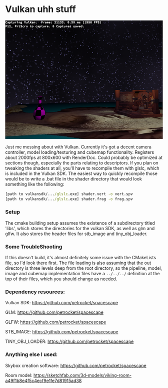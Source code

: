 # Vulkan uhh stuff

![app screenshot](capture.png)

Just me messing about with Vulkan. Currently it's got a decent camera controller, model loading/texturing and cubemap functionality.
Registers about 2000fps at 800x600 with RenderDoc. Could probably be optimized at sections though, especially the parts relating to descriptors.
If you plan on tweaking the shaders at all, you'll have to recompile them with glslc, which is included in the Vulkan SDK.
The easiest way to quickly recompile those would be to write a .bat file in the shader directory that would look something like the following:

```bat
[path to vulkansdk/.../glslc.exe] shader.vert -o vert.spv
[path to vulkansdk/.../glslc.exe] shader.frag -o frag.spv
```

### Setup
The cmake building setup assumes the existence of a subdirectory titled 'libs', which stores the directories for the vulkan SDK, as well as
glm and glfw. It also stores the header files for stb_image and tiny_obj_loader.

### Some TroubleShooting
If this doesn't build, it's almost definitely some issue with the CMakeLists file, so I'd look there first. The file loading is also
assuming that the out directory is three levels deep from the root directory, so the pipeline, model, image and cubemap implementation
files have a ``../../../`` definition at the top of their files, which you should change as needed.

### Dependency resources:
Vulkan SDK: https://github.com/petrocket/spacescape

GLM: https://github.com/petrocket/spacescape

GLFW: https://github.com/petrocket/spacescape

STB_IMAGE: https://github.com/petrocket/spacescape

TINY_OBJ_LOADER: https://github.com/petrocket/spacescape

### Anything else I used:
Skybox creation software: https://github.com/petrocket/spacescape

Room model: https://sketchfab.com/3d-models/viking-room-a49f1b8e4f5c4ecf9e1fe7d81915ad38